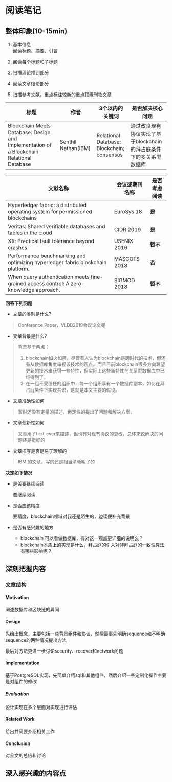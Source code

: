 # 阅读笔记

## 整体印象(10-15min)

1. 基本信息  
阅读标题、摘要、引言

2. 阅读每个标题和子标题

3. 扫描理论推到部分

4. 阅读文章结论部分

5. 扫描参考文献，重点标注较新的重点顶级刊物文章

|标题|作者|3个以内的关键词|是否解决核心问题|
|----|----|-------------|---------------|
| Blockchain Meets Database: Design and Implementation of a Blockchain Relational Database | Senthil Nathan(IBM) | Relational Database;<br />Blockchain;<br />consensus | 通过改良现有协议实现了基于blockchain的拜占庭条件下的多关系型数据库 |



|文献名称|会议或期刊名称|是否考虑阅读|
|----|-----|-----|
| Hyperledger fabric: a distributed operating system for permissioned blockchains | EuroSys 18 | **是** |
| Veritas: Shared verifiable databases and tables in the cloud | CIDR 2019 | **是** |
| Xft: Practical fault tolerance beyond crashes. | USENIX  2016 | **暂不** |
| Performance benchmarking and optimizing hyperledger fabric blockchain platform. | MASCOTS 2018 | **否** |
| When query authentication meets fine-grained access control: A zero-knowledge approach. | SIGMOD  2018 | **暂不** |

**回答下列问题**  

- 文章的类别是什么?
> Conference Paper，VLDB2019会议论文呢

- 文章背景是什么?
> 背景基于两点：
>
> 1. blockchain如火如荼，尽管有人认为blockchain是跨时代的技术，但还有从数据库角度审视该技术的观点。而且目前blockchain很多方向冀望更新的技术来获得一些特性，但实际上这些新特性在关系型数据库中已经得到了。
> 2. 在一组不受信任的组织中，每一个组织享有一个数据库副本，如何在拜占庭条件下实现共识，这就是本文主要的假设。

- 文章准确性如何
> 暂时还没有定量的描述，但定性的提出了问题和解决方案。

- 文章创新性如何
> 文章用了first-ever来描述，但也有对现有协议的更改，总体来说解决的问题还是挺好的

- 文章描写是否是易于理解的
> IBM 的文章，写的还是相当清晰明了的

**决定如下情况**
- 是否要继续阅读

  要继续阅读

- 是否应该精度

  要精度，blockchain领域对我还是陌生的，边读便补充背景

- 是否有感兴趣的地方

  - blockchain 可以看做数据库，有对这一观点更详细的说明么？
  - blockchain本质上的实现是什么，拜占庭的引入对非拜占庭的一致性算法有哪些影响呢？

## 深刻把握内容

### 文章结构

#### Motivation

阐述数据库和区块链的异同

#### Design

先给出概念，主要包括一些背景组件和协议，然后最事先明确sequence和不明确sequence的两种情况提出方法

最后对方法更进一步讨论security、recover和network问题

#### Implementation

基于PostgreSQL实现，先简单介绍sql和其他组件，然后介绍一些定制化操作主要是对组件的修改

##### Evaluation

设计实现在多个层面对实现进行评估

#### Related Work

给出并简要介绍相关工作

#### Conclusion

对全文的总结和讨论






## 深入感兴趣的内容点
